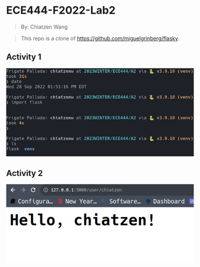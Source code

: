 # ECE444-F2022-Lab2

> By: Chiatzen Wang

> This repo is a clone of 
https://github.com/miguelgrinberg/flasky.  

## Activity 1
![a1](a1.png)

## Activity 2
![eg2-2](eg2-2.png)